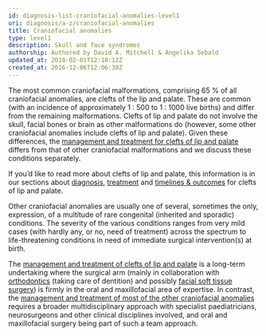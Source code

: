 ```yaml
---
id: diagnosis-list-craniofacial-anomalies-level1
uri: diagnosis/a-z/craniofacial-anomalies
title: Craniofacial anomalies
type: level1
description: Skull and face syndromes
authorship: Authored by David A. Mitchell & Angelika Sebald
updated_at: 2018-02-01T12:18:12Z
created_at: 2016-12-06T12:06:30Z
---
```


<p>The most common craniofacial malformations, comprising 65 % of
    all craniofacial anomalies, are clefts of the lip and palate.
    These are common (with an incidence of approximately 1 :
    500 to 1 : 1000 live births) and differ from the remaining
    malformations. Clefts of lip and palate do not involve the
    skull, facial bones or brain as other malformations do (however,
    some other craniofacial anomalies include clefts of lip and
    palate). Given these differences, the <a href="/treatment/surgery/craniofacial-anomalies">management and treatment for clefts of lip and palate</a>    differs from that of other craniofacial malformations and
    we discuss these conditions separately.</p>
<aside>
    <p>If you’d like to read more about clefts of lip and palate,
        this information is in our sections about <a href="/diagnosis/a-z/cleft-lip-palate">diagnosis</a>,
        <a href="/treatment/surgery/cleft-lip-palate">treatment</a>        and <a href="/treatment/timelines/cleft-lip-palate">timelines &amp; outcomes</a>        for clefts of lip and palate.</p>
</aside>
<p>Other craniofacial anomalies are usually one of several, sometimes
    the only, expression, of a multitude of rare congenital (inherited
    and sporadic) conditions. The severity of the various conditions
    ranges from very mild cases (with hardly any, or no, need
    of treatment) across the spectrum to life-threatening conditions
    in need of immediate surgical intervention(s) at birth.</p>
<p>The <a href="/treatment/surgery/cleft-lip-palate">management and treatment of clefts of lip and palate</a>    is a long-term undertaking where the surgical arm (mainly
    in collaboration with <a href="/treatment/surgery/ectopic-teeth">orthodontics</a>    (taking care of dentition) and possibly <a href="/treatment/surgery/facial-appearance">facial soft tissue surgery</a>)
    is firmly in the oral and maxillofacial area of expertise.
    In contrast, the <a href="/treatment/surgery/craniofacial-anomalies">management and treatment of most of the other craniofacial anomalies</a>    requires a broader multidisciplinary approach with specialist
    paediatricians, neurosurgeons and other clinical disciplines
    involved, and oral and maxillofacial surgery being part of
    such a team approach.</p>
